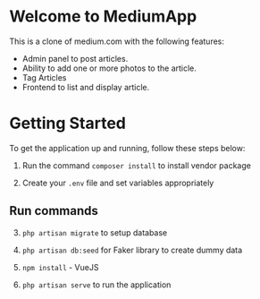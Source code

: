 # Welcome to MediumApp

This is a clone of medium.com with the following features:

- Admin panel to post articles.
- Ability to add one or more photos to the article.
- Tag Articles
- Frontend to list and display article.

# Getting Started
To get the application up and running, follow these steps below:

1. Run the command <code>composer install</code> to install vendor package

2. Create your <code>.env</code> file and set variables appropriately

## Run commands
3. <code>php artisan migrate</code> to setup database

4. <code>php artisan db:seed</code> for Faker library to create dummy data

5. <code>npm install</code> - VueJS

6. <code>php artisan serve</code> to run the application
